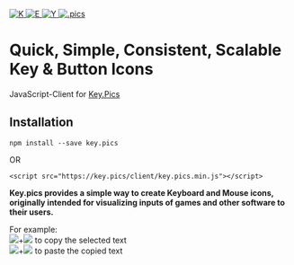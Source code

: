 [![K](https://key.pics/key/K.svg?size=128) ![E](https://key.pics/key/E.svg?size=128) ![Y](https://key.pics/key/Y.svg?size=128) ![.pics](https://key.pics/key/.pics.svg?shape=wide&size=128)](https://key.pics)

# Quick, Simple, Consistent, Scalable Key & Button Icons

JavaScript-Client for [Key.Pics](https://key.pics/)

## Installation


``` 
npm install --save key.pics
```
OR
```
<script src="https://key.pics/client/key.pics.min.js"></script>
```

**Key.pics provides a simple way to create Keyboard and Mouse icons, originally intended for visualizing inputs of games and other software to their users.**

For example:  
![](https://key.pics/key/ctrl.svg?size=100&shape=wide)+![](https://key.pics/key/C.svg?size=50) to copy the selected text  
![](https://key.pics/key/ctrl.svg?size=100&shape=wide)+![](https://key.pics/key/V.svg?size=50) to paste the copied text  




